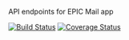 

API endpoints for EPIC Mail app

[![Build Status](https://travis-ci.org/richardekong007/EPIC-MAIL-challenge2.svg?branch=feature-branch)](https://travis-ci.org/richardekong007/EPIC-MAIL-challenge2)
[![Coverage Status](https://coveralls.io/repos/github/richardekong007/EPIC-MAIL-challenge2/badge.svg?branch=feature-branch)](https://coveralls.io/github/richardekong007/EPIC-MAIL-challenge2?branch=feature-branch)
